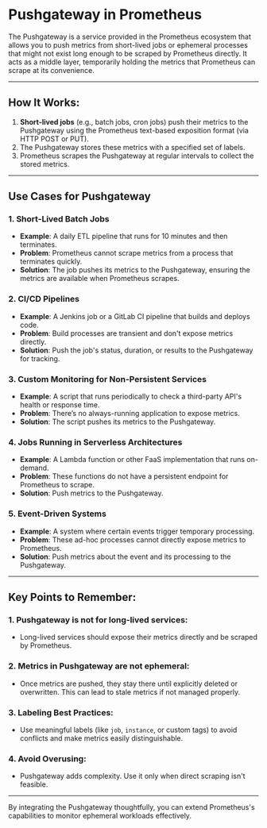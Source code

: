 # Pushgateway in Prometheus

The Pushgateway is a service provided in the Prometheus ecosystem that allows you to push metrics from short-lived jobs or ephemeral processes that might not exist long enough to be scraped by Prometheus directly. It acts as a middle layer, temporarily holding the metrics that Prometheus can scrape at its convenience.

---

## How It Works:
1. **Short-lived jobs** (e.g., batch jobs, cron jobs) push their metrics to the Pushgateway using the Prometheus text-based exposition format (via HTTP POST or PUT).
2. The Pushgateway stores these metrics with a specified set of labels.
3. Prometheus scrapes the Pushgateway at regular intervals to collect the stored metrics.

---

## Use Cases for Pushgateway

### 1. Short-Lived Batch Jobs
- **Example**: A daily ETL pipeline that runs for 10 minutes and then terminates.
- **Problem**: Prometheus cannot scrape metrics from a process that terminates quickly.
- **Solution**: The job pushes its metrics to the Pushgateway, ensuring the metrics are available when Prometheus scrapes.

### 2. CI/CD Pipelines
- **Example**: A Jenkins job or a GitLab CI pipeline that builds and deploys code.
- **Problem**: Build processes are transient and don't expose metrics directly.
- **Solution**: Push the job's status, duration, or results to the Pushgateway for tracking.

### 3. Custom Monitoring for Non-Persistent Services
- **Example**: A script that runs periodically to check a third-party API's health or response time.
- **Problem**: There’s no always-running application to expose metrics.
- **Solution**: The script pushes its metrics to the Pushgateway.

### 4. Jobs Running in Serverless Architectures
- **Example**: A Lambda function or other FaaS implementation that runs on-demand.
- **Problem**: These functions do not have a persistent endpoint for Prometheus to scrape.
- **Solution**: Push metrics to the Pushgateway.

### 5. Event-Driven Systems
- **Example**: A system where certain events trigger temporary processing.
- **Problem**: These ad-hoc processes cannot directly expose metrics to Prometheus.
- **Solution**: Push metrics about the event and its processing to the Pushgateway.

---

## Key Points to Remember:

### 1. Pushgateway is not for long-lived services:
- Long-lived services should expose their metrics directly and be scraped by Prometheus.

### 2. Metrics in Pushgateway are not ephemeral:
- Once metrics are pushed, they stay there until explicitly deleted or overwritten. This can lead to stale metrics if not managed properly.

### 3. Labeling Best Practices:
- Use meaningful labels (like `job`, `instance`, or custom tags) to avoid conflicts and make metrics easily distinguishable.

### 4. Avoid Overusing:
- Pushgateway adds complexity. Use it only when direct scraping isn't feasible.

---

By integrating the Pushgateway thoughtfully, you can extend Prometheus's capabilities to monitor ephemeral workloads effectively.

